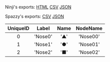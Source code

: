 Ninji's exports: [HTML](https://wuffs.org/acnh/bcsv_140/html/CharaMakeNoseTypeParam.html) [CSV](https://wuffs.org/acnh/bcsv_140/csv/CharaMakeNoseTypeParam.csv) [JSON](https://wuffs.org/acnh/bcsv_140/json/CharaMakeNoseTypeParam.json)

Spazzy's exports: [CSV](https://github.com/McSpazzy/acnh-csv/blob/master/CharaMakeNoseTypeParam.csv) [JSON](https://github.com/McSpazzy/acnh-json/blob/master/CharaMakeNoseTypeParam.json)

| UniqueID | Label | Name | NodeName |
|:--:|:--:|:--:|:--:|
| 0 | 'Nose0' | '▲' | 'Nose00' | 
| 1 | 'Nose1' | '●' | 'Nose01' | 
| 2 | 'Nose2' | '■' | 'Nose02' | 
